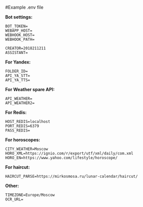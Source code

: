 #Example .env file


**Bot settings:**

    BOT_TOKEN=
    WEBAPP_HOST=
    WEBHOOK_HOST=
    WEBHOOK_PATH=

    CREATOR=2018211211
    ASSISTANT=

**For Yandex:**

    FOLDER_ID=
    API_YA_STT=
    API_YA_TTS=

**For Weather spare API:**

    API_WEATHER=
    API_WEATHER2=

**For Redis:**

    HOST_REDIS=localhost
    PORT_REDIS=6379
    PASS_REDIS=


**For horoscopes:**
    
    CITY_WEATHER=Moscow
    HORO_XML=https://ignio.com/r/export/utf/xml/daily/com.xml
    HORO_EN=https://www.yahoo.com/lifestyle/horoscope/

**For haircut:**

    HAIRCUT_PARSE=https://mirkosmosa.ru/lunar-calendar/haircut/

**Other:**
    
    TIMEZONE=Europe/Moscow
    OCR_URL=
    